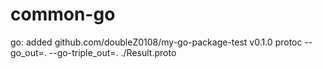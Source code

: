 # common-go


go: added github.com/doubleZ0108/my-go-package-test v0.1.0
protoc --go_out=. --go-triple_out=. ./Result.proto